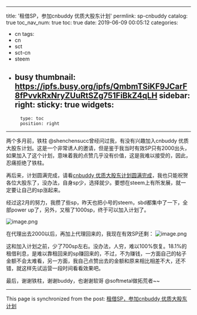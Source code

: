 
---
title: '租借SP，参加cnbuddy 优质大股东计划'
permlink: sp-cnbuddy
catalog: true
toc_nav_num: true
toc: true
date: 2019-06-09 00:05:12
categories:
- cn
tags:
- cn
- sct
- sct-cn
- steem
- busy
thumbnail: https://ipfs.busy.org/ipfs/QmbmTSiKF9JCarF8fPvvkRxNryZUuRtSZg751FiBkZ4qLH
sidebar:
    right:
        sticky: true
widgets:
    -
        type: toc
        position: right
---


两个多月前，铁柱 @shenchensucc曾经问过我，有没有兴趣加入cnbuddy 优质大股东计划。这是一个非常诱人的邀请，但是鉴于我当时有效SP只有2000出头，如果加入了这个计划，意味着我的点赞几乎没有价值，这是我难以接受的，因此，忍痛拒绝了铁柱。

再后来，计划圆满完成，请看[cnbuddy 优质大股东计划圆满完成](https://busy.org/@shenchensucc/3bnqh2-cnbuddy)，我也只能祝贺各位大股东了，没办法，自身sp少，选择就少。要想在steem上有所发展，就一定要让自己的sp涨起来。

经过这2月的努力，我攒了些sp，昨天也把小号的steem，sbd都集中了一下，全部power up了，另外，又租了1000sp，终于可以加入计划了。

![image.png](https://ipfs.busy.org/ipfs/QmbmTSiKF9JCarF8fPvvkRxNryZUuRtSZg751FiBkZ4qLH)

在代理出去2000以后，再加上代理回来的，我现在有效SP还剩：
![image.png](https://ipfs.busy.org/ipfs/QmeStfBNEWh5avTLeXp2B9e7GFEn6oegshbnsQpuYT2QgY)


这和加入计划之前，少了700sp左右。没办法，人穷，难以100%恢复。18.1%的租借利息，是难以靠租回来的sp赚回来的，不过，不为赚钱，一方面自己的帖子金额不会太难看，另一方面，我自己点赞出去的金额和原来相比相差不大，还不错，就这样先试运营一段时间看看效果吧。

最后，谢谢铁柱，谢谢buddy，也谢谢软哥 @softmetal做拓荒者~~


- - -

This page is synchronized from the post: [租借SP，参加cnbuddy 优质大股东计划](https://steemit.com/@julian2013/sp-cnbuddy)
